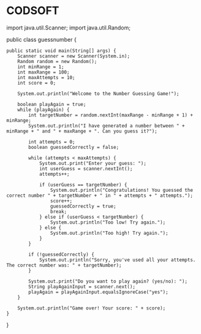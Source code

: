 # CODSOFT
import java.util.Scanner;
import java.util.Random;

public class guessnumber {

	public static void main(String[] args) {
		Scanner scanner = new Scanner(System.in);
        Random random = new Random();
        int minRange = 1;
        int maxRange = 100;
        int maxAttempts = 10;
        int score = 0;

        System.out.println("Welcome to the Number Guessing Game!");

        boolean playAgain = true;
        while (playAgain) {
            int targetNumber = random.nextInt(maxRange - minRange + 1) + minRange;
            System.out.println("I have generated a number between " + minRange + " and " + maxRange + ". Can you guess it?");

            int attempts = 0;
            boolean guessedCorrectly = false;
 
            while (attempts < maxAttempts) {
                System.out.print("Enter your guess: ");
                int userGuess = scanner.nextInt();
                attempts++;

                if (userGuess == targetNumber) {
                    System.out.println("Congratulations! You guessed the correct number " + targetNumber + " in " + attempts + " attempts.");
                    score++;
                    guessedCorrectly = true;
                    break;
                } else if (userGuess < targetNumber) {
                    System.out.println("Too low! Try again.");
                } else {
                    System.out.println("Too high! Try again.");
                }
            }

            if (!guessedCorrectly) {
                System.out.println("Sorry, you've used all your attempts. The correct number was: " + targetNumber);
            }

            System.out.print("Do you want to play again? (yes/no): ");
            String playAgainInput = scanner.next();
            playAgain = playAgainInput.equalsIgnoreCase("yes");
        }

        System.out.println("Game over! Your score: " + score);
    }
}
